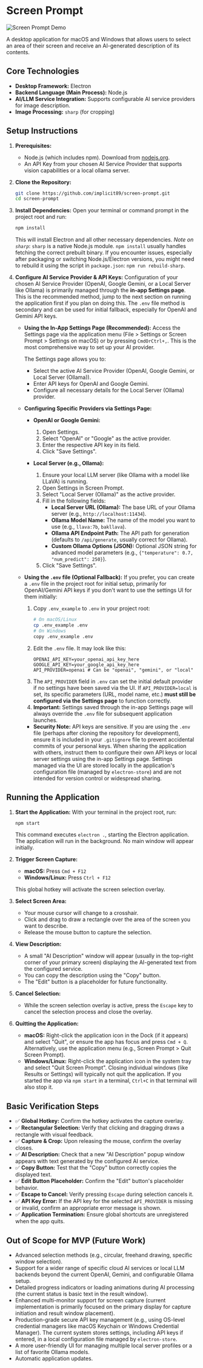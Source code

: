 # Screen Prompt

![Screen Prompt Demo](assets/SP_in-use-small.gif)

A desktop application for macOS and Windows that allows users to select an area of their screen and receive an AI-generated description of its contents.

## Core Technologies

* **Desktop Framework:** Electron
* **Backend Language (Main Process):** Node.js
* **AI/LLM Service Integration:** Supports configurable AI service providers for image description.
* **Image Processing:** `sharp` (for cropping)

## Setup Instructions

1.  **Prerequisites:**
    * Node.js (which includes npm). Download from [nodejs.org](https://nodejs.org/).
    * An API Key from your chosen AI Service Provider that supports vision capabilities or a local ollama server.

2.  **Clone the Repository:**
    ```bash
    git clone https://github.com/implicit89/screen-prompt.git
    cd screen-prompt
    ```

3.  **Install Dependencies:**
    Open your terminal or command prompt in the project root and run:
    ```bash
    npm install
    ```
    This will install Electron and all other necessary dependencies.
    *Note on `sharp`*: `sharp` is a native Node.js module. `npm install` usually handles fetching the correct prebuilt binary. If you encounter issues, especially after packaging or switching Node.js/Electron versions, you might need to rebuild it using the script in `package.json`:
    `npm run rebuild-sharp`.

4.  **Configure AI Service Provider & API Keys:**
    Configuration of your chosen AI Service Provider (OpenAI, Google Gemini, or a Local Server like Ollama) is primarily managed through the **in-app Settings page**. This is the recommended method, jump to the next section on running the application first if you plan on doing this. The `.env` file method is secondary and can be used for initial fallback, especially for OpenAI and Gemini API keys.

    *   **Using the In-App Settings Page (Recommended):**
        Access the Settings page via the application menu (File > Settings or Screen Prompt > Settings on macOS) or by pressing `CmdOrCtrl+,`. This is the most comprehensive way to set up your AI provider.

        The Settings page allows you to:
        *   Select the active AI Service Provider (OpenAI, Google Gemini, or Local Server (Ollama)).
        *   Enter API keys for OpenAI and Google Gemini.
        *   Configure all necessary details for the Local Server (Ollama) provider.

    *   **Configuring Specific Providers via Settings Page:**

        *   **OpenAI or Google Gemini:**
            1.  Open Settings.
            2.  Select "OpenAI" or "Google" as the active provider.
            3.  Enter the respective API key in its field.
            4.  Click "Save Settings".

        *   **Local Server (e.g., Ollama):**
            1.  Ensure your local LLM server (like Ollama with a model like LLaVA) is running.
            2.  Open Settings in Screen Prompt.
            3.  Select "Local Server (Ollama)" as the active provider.
            4.  Fill in the following fields:
                *   **Local Server URL (Ollama):** The base URL of your Ollama server (e.g., `http://localhost:11434`).
                *   **Ollama Model Name:** The name of the model you want to use (e.g., `llava:7b`, `bakllava`).
                *   **Ollama API Endpoint Path:** The API path for generation (defaults to `/api/generate`, usually correct for Ollama).
                *   **Custom Ollama Options (JSON):** Optional JSON string for advanced model parameters (e.g., `{"temperature": 0.7, "num_predict": 250}`).
            5.  Click "Save Settings".

    *   **Using the `.env` file (Optional Fallback):**
        If you prefer, you can create a `.env` file in the project root for initial setup, primarily for OpenAI/Gemini API keys if you don't want to use the settings UI for them initially:
        1.  Copy `.env_example` to `.env` in your project root:
            ```bash
            # On macOS/Linux
            cp .env_example .env
            # On Windows
            copy .env_example .env
            ```
        2.  Edit the `.env` file. It may look like this:
            ```
            OPENAI_API_KEY=your_openai_api_key_here
            GOOGLE_API_KEY=your_google_api_key_here
            API_PROVIDER=openai # Can be "openai", "gemini", or "local"
            ```
        3.  The `API_PROVIDER` field in `.env` can set the initial default provider if no settings have been saved via the UI. If `API_PROVIDER=local` is set, its specific parameters (URL, model name, etc.) **must still be configured via the Settings page** to function correctly.
        4.  **Important:** Settings saved through the in-app Settings page will always override the `.env` file for subsequent application launches.

         *   **Security Note:** API keys are sensitive. If you are using the `.env` file (perhaps after cloning the repository for development), ensure it is included in your `.gitignore` file to prevent accidental commits of your personal keys. When sharing the application with others, instruct them to configure their own API keys or local server settings using the in-app Settings page. Settings managed via the UI are stored locally in the application's configuration file (managed by `electron-store`) and are not intended for version control or widespread sharing.

## Running the Application

1.  **Start the Application:**
    With your terminal in the project root, run:
    ```bash
    npm start
    ```
    This command executes `electron .`, starting the Electron application. The application will run in the background. No main window will appear initially.

2.  **Trigger Screen Capture:**
    * **macOS:** Press `Cmd + F12`
    * **Windows/Linux:** Press `Ctrl + F12`

    This global hotkey will activate the screen selection overlay.

3.  **Select Screen Area:**
    * Your mouse cursor will change to a crosshair.
    * Click and drag to draw a rectangle over the area of the screen you want to describe.
    * Release the mouse button to capture the selection.

4.  **View Description:**
    * A small "AI Description" window will appear (usually in the top-right corner of your primary screen) displaying the AI-generated text from the configured service.
    * You can copy the description using the "Copy" button.
    * The "Edit" button is a placeholder for future functionality.

5.  **Cancel Selection:**
    * While the screen selection overlay is active, press the `Escape` key to cancel the selection process and close the overlay.

6.  **Quitting the Application:**
    * **macOS:** Right-click the application icon in the Dock (if it appears) and select "Quit", or ensure the app has focus and press `Cmd + Q`. Alternatively, use the application menu (e.g., Screen Prompt > Quit Screen Prompt).
    * **Windows/Linux:** Right-click the application icon in the system tray and select "Quit Screen Prompt". Closing individual windows (like Results or Settings) will typically not quit the application. If you started the app via `npm start` in a terminal, `Ctrl+C` in that terminal will also stop it.

## Basic Verification Steps

* ✅ **Global Hotkey:** Confirm the hotkey activates the capture overlay.
* ✅ **Rectangular Selection:** Verify that clicking and dragging draws a rectangle with visual feedback.
* ✅ **Capture & Crop:** Upon releasing the mouse, confirm the overlay closes.
* ✅ **AI Description:** Check that a new "AI Description" popup window appears with text generated by the configured AI service.
* ✅ **Copy Button:** Test that the "Copy" button correctly copies the displayed text.
* ✅ **Edit Button Placeholder:** Confirm the "Edit" button's placeholder behavior.
* ✅ **Escape to Cancel:** Verify pressing `Escape` during selection cancels it.
* ✅ **API Key Error:** If the API key for the selected `API_PROVIDER` is missing or invalid, confirm an appropriate error message is shown.
* ✅ **Application Termination:** Ensure global shortcuts are unregistered when the app quits.

## Out of Scope for MVP (Future Work)

* Advanced selection methods (e.g., circular, freehand drawing, specific window selection).
* Support for a wider range of specific cloud AI services or local LLM backends beyond the current OpenAI, Gemini, and configurable Ollama setup.
* Detailed progress indicators or loading animations during AI processing (the current status is basic text in the result window).
* Enhanced multi-monitor support for screen capture (current implementation is primarily focused on the primary display for capture initiation and result window placement).
* Production-grade secure API key management (e.g., using OS-level credential managers like macOS Keychain or Windows Credential Manager). The current system stores settings, including API keys if entered, in a local configuration file managed by `electron-store`.
* A more user-friendly UI for managing multiple local server profiles or a list of favorite Ollama models.
* Automatic application updates.